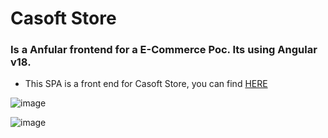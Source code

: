 # Casoft Store

### Is a Anfular frontend for a E-Commerce Poc. Its using Angular v18.
- This SPA is a front end for Casoft Store, you can find [HERE](https://github.com/CesaragsUC/master-project)

![image](https://github.com/user-attachments/assets/78780acd-8636-4e0c-8374-401cde87f788)


![image](https://github.com/user-attachments/assets/90f76015-8715-49ef-99f4-f9db9641927f)
